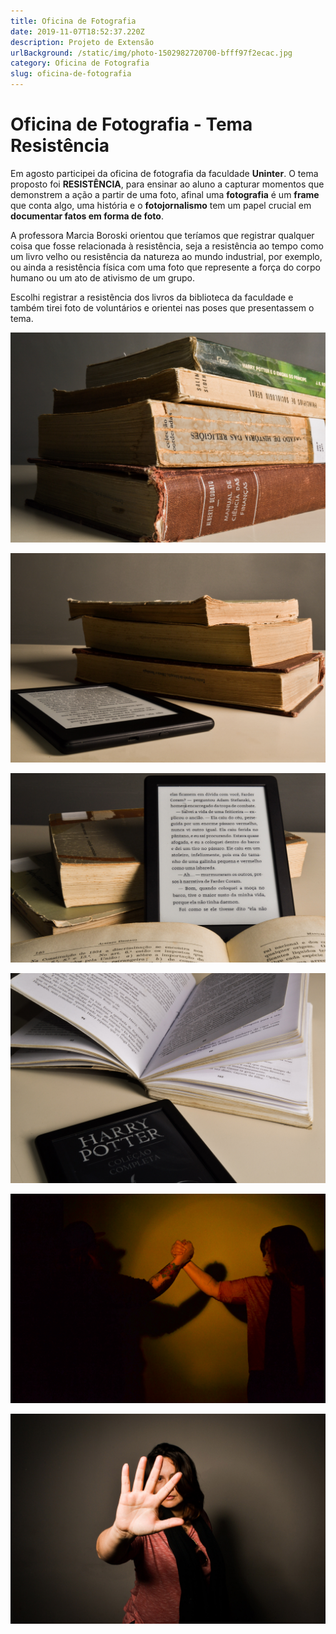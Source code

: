 ```yaml
---
title: Oficina de Fotografia
date: 2019-11-07T18:52:37.220Z
description: Projeto de Extensão
urlBackground: /static/img/photo-1502982720700-bfff97f2ecac.jpg
category: Oficina de Fotografia
slug: oficina-de-fotografia
---
```

# Oficina de Fotografia - Tema Resistência

Em agosto participei da oficina de fotografia da faculdade **Uninter**. O tema proposto foi **RESISTÊNCIA**, para ensinar ao aluno a capturar momentos que demonstrem a ação a partir de uma foto, afinal uma **fotografia** é um **frame** que conta algo, uma história e o **fotojornalismo** tem um papel crucial em **documentar fatos em forma de foto**.

A professora Marcia Boroski orientou que teríamos que registrar qualquer coisa que fosse relacionada à resistência, seja a resistência ao tempo como um livro velho ou resistência da natureza ao mundo industrial, por exemplo, ou ainda a resistência física com uma foto que represente a força do corpo humano ou um ato de ativismo de um grupo.

Escolhi registrar a resistência dos livros da biblioteca da faculdade e também tirei foto de voluntários e orientei nas poses que presentassem o tema.

![Resistência dos Livros](/static/img/dsc_0025.jpg "Foto: Kethlyn Saibert")

![Livros e Kindle](/static/img/dsc_0016.jpg "Foto: Kethlyn Saibert")

![Foto livros e Kindle](/static/img/dsc_0020.jpg "Foto: Kethlyn Saibert")

![Livro e Kindle](/static/img/dsc_0024.jpg "Foto: Kethlyn Saibert")

![União - Resistência](/static/img/dsc_0023.jpg "Foto: Kethlyn Saibert")

![Ato de Resistência](/static/img/dsc_0010.jpg "Foto: Kethlyn Saibert")
